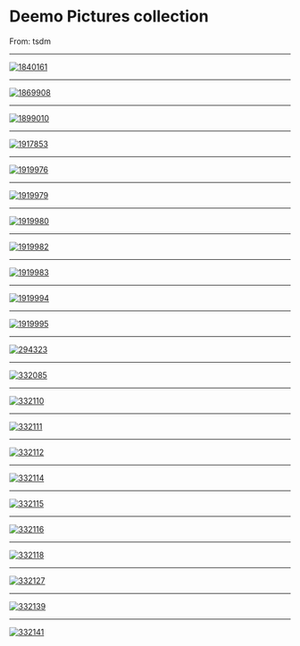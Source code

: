 # Deemo Pictures collection

From: tsdm

<hr>

<a href="https://gist.githubusercontent.com/maomihz/5f8209c17d8ff258ab917a9d8178a65d/raw/1840161.jpg" target="_blank"><img src="https://gist.githubusercontent.com/maomihz/5f8209c17d8ff258ab917a9d8178a65d/raw/_1840161.jpg" alt="1840161"></a>

<hr>

<a href="https://gist.githubusercontent.com/maomihz/5f8209c17d8ff258ab917a9d8178a65d/raw/1869908.jpg" target="_blank"><img src="https://gist.githubusercontent.com/maomihz/5f8209c17d8ff258ab917a9d8178a65d/raw/_1869908.jpg" alt="1869908"></a>

<hr>

<a href="https://gist.githubusercontent.com/maomihz/5f8209c17d8ff258ab917a9d8178a65d/raw/1899010.jpg" target="_blank"><img src="https://gist.githubusercontent.com/maomihz/5f8209c17d8ff258ab917a9d8178a65d/raw/_1899010.jpg" alt="1899010"></a>

<hr>

<a href="https://gist.githubusercontent.com/maomihz/5f8209c17d8ff258ab917a9d8178a65d/raw/1917853.jpg" target="_blank"><img src="https://gist.githubusercontent.com/maomihz/5f8209c17d8ff258ab917a9d8178a65d/raw/_1917853.jpg" alt="1917853"></a>

<hr>

<a href="https://gist.githubusercontent.com/maomihz/5f8209c17d8ff258ab917a9d8178a65d/raw/1919976.jpg" target="_blank"><img src="https://gist.githubusercontent.com/maomihz/5f8209c17d8ff258ab917a9d8178a65d/raw/_1919976.jpg" alt="1919976"></a>

<hr>

<a href="https://gist.githubusercontent.com/maomihz/5f8209c17d8ff258ab917a9d8178a65d/raw/1919979.jpg" target="_blank"><img src="https://gist.githubusercontent.com/maomihz/5f8209c17d8ff258ab917a9d8178a65d/raw/_1919979.jpg" alt="1919979"></a>

<hr>

<a href="https://gist.githubusercontent.com/maomihz/5f8209c17d8ff258ab917a9d8178a65d/raw/1919980.jpg" target="_blank"><img src="https://gist.githubusercontent.com/maomihz/5f8209c17d8ff258ab917a9d8178a65d/raw/_1919980.jpg" alt="1919980"></a>

<hr>

<a href="https://gist.githubusercontent.com/maomihz/5f8209c17d8ff258ab917a9d8178a65d/raw/1919982.jpg" target="_blank"><img src="https://gist.githubusercontent.com/maomihz/5f8209c17d8ff258ab917a9d8178a65d/raw/_1919982.jpg" alt="1919982"></a>

<hr>

<a href="https://gist.githubusercontent.com/maomihz/5f8209c17d8ff258ab917a9d8178a65d/raw/1919983.jpg" target="_blank"><img src="https://gist.githubusercontent.com/maomihz/5f8209c17d8ff258ab917a9d8178a65d/raw/_1919983.jpg" alt="1919983"></a>

<hr>

<a href="https://gist.githubusercontent.com/maomihz/5f8209c17d8ff258ab917a9d8178a65d/raw/1919994.jpg" target="_blank"><img src="https://gist.githubusercontent.com/maomihz/5f8209c17d8ff258ab917a9d8178a65d/raw/_1919994.jpg" alt="1919994"></a>

<hr>

<a href="https://gist.githubusercontent.com/maomihz/5f8209c17d8ff258ab917a9d8178a65d/raw/1919995.jpg" target="_blank"><img src="https://gist.githubusercontent.com/maomihz/5f8209c17d8ff258ab917a9d8178a65d/raw/_1919995.jpg" alt="1919995"></a>

<hr>

<a href="https://gist.githubusercontent.com/maomihz/5f8209c17d8ff258ab917a9d8178a65d/raw/294323.png" target="_blank"><img src="https://gist.githubusercontent.com/maomihz/5f8209c17d8ff258ab917a9d8178a65d/raw/_294323.png" alt="294323"></a>

<hr>

<a href="https://gist.githubusercontent.com/maomihz/5f8209c17d8ff258ab917a9d8178a65d/raw/332085.jpg" target="_blank"><img src="https://gist.githubusercontent.com/maomihz/5f8209c17d8ff258ab917a9d8178a65d/raw/_332085.jpg" alt="332085"></a>

<hr>

<a href="https://gist.githubusercontent.com/maomihz/5f8209c17d8ff258ab917a9d8178a65d/raw/332110.png" target="_blank"><img src="https://gist.githubusercontent.com/maomihz/5f8209c17d8ff258ab917a9d8178a65d/raw/_332110.png" alt="332110"></a>

<hr>

<a href="https://gist.githubusercontent.com/maomihz/5f8209c17d8ff258ab917a9d8178a65d/raw/332111.png" target="_blank"><img src="https://gist.githubusercontent.com/maomihz/5f8209c17d8ff258ab917a9d8178a65d/raw/_332111.png" alt="332111"></a>

<hr>

<a href="https://gist.githubusercontent.com/maomihz/5f8209c17d8ff258ab917a9d8178a65d/raw/332112.png" target="_blank"><img src="https://gist.githubusercontent.com/maomihz/5f8209c17d8ff258ab917a9d8178a65d/raw/_332112.png" alt="332112"></a>

<hr>

<a href="https://gist.githubusercontent.com/maomihz/5f8209c17d8ff258ab917a9d8178a65d/raw/332114.jpg" target="_blank"><img src="https://gist.githubusercontent.com/maomihz/5f8209c17d8ff258ab917a9d8178a65d/raw/_332114.jpg" alt="332114"></a>

<hr>

<a href="https://gist.githubusercontent.com/maomihz/5f8209c17d8ff258ab917a9d8178a65d/raw/332115.jpg" target="_blank"><img src="https://gist.githubusercontent.com/maomihz/5f8209c17d8ff258ab917a9d8178a65d/raw/_332115.jpg" alt="332115"></a>

<hr>

<a href="https://gist.githubusercontent.com/maomihz/5f8209c17d8ff258ab917a9d8178a65d/raw/332116.jpg" target="_blank"><img src="https://gist.githubusercontent.com/maomihz/5f8209c17d8ff258ab917a9d8178a65d/raw/_332116.jpg" alt="332116"></a>

<hr>

<a href="https://gist.githubusercontent.com/maomihz/5f8209c17d8ff258ab917a9d8178a65d/raw/332118.jpg" target="_blank"><img src="https://gist.githubusercontent.com/maomihz/5f8209c17d8ff258ab917a9d8178a65d/raw/_332118.jpg" alt="332118"></a>

<hr>

<a href="https://gist.githubusercontent.com/maomihz/5f8209c17d8ff258ab917a9d8178a65d/raw/332127.png" target="_blank"><img src="https://gist.githubusercontent.com/maomihz/5f8209c17d8ff258ab917a9d8178a65d/raw/_332127.png" alt="332127"></a>

<hr>

<a href="https://gist.githubusercontent.com/maomihz/5f8209c17d8ff258ab917a9d8178a65d/raw/332139.png" target="_blank"><img src="https://gist.githubusercontent.com/maomihz/5f8209c17d8ff258ab917a9d8178a65d/raw/_332139.png" alt="332139"></a>

<hr>

<a href="https://gist.githubusercontent.com/maomihz/5f8209c17d8ff258ab917a9d8178a65d/raw/332141.jpg" target="_blank"><img src="https://gist.githubusercontent.com/maomihz/5f8209c17d8ff258ab917a9d8178a65d/raw/_332141.jpg" alt="332141"></a>
